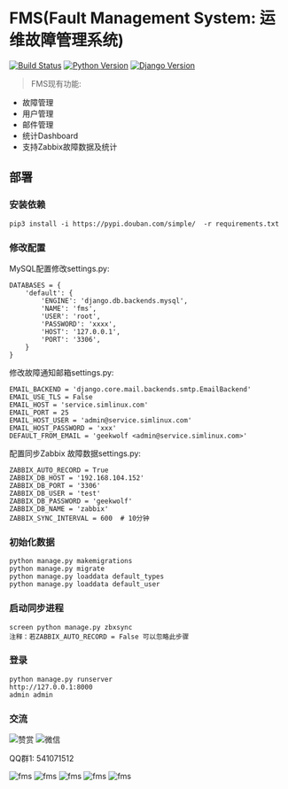 FMS(Fault Management System: 运维故障管理系统)
==============================================

[![Build Status](https://img.shields.io/travis/geekwolf/fms.svg?branch=master)](https://img.shields.io/travis/geekwolf/fms.svg)
[![Python Version](https://img.shields.io/badge/Python--3.6-paasing-green.svg)](https://img.shields.io/badge/Python--3.6-paasing-green.svg)
[![Django Version](https://img.shields.io/badge/Django--1.11.0-paasing-green.svg)](https://img.shields.io/badge/Django--1.11.0-paasing-green.svg)

> FMS现有功能:

- 故障管理
- 用户管理
- 邮件管理
- 统计Dashboard
- 支持Zabbix故障数据及统计

## 部署

### 安装依赖

```
pip3 install -i https://pypi.douban.com/simple/  -r requirements.txt
```

### 修改配置


MySQL配置修改settings.py:

```
DATABASES = {
    'default': {
        'ENGINE': 'django.db.backends.mysql',
        'NAME': 'fms',
        'USER': 'root',
        'PASSWORD': 'xxxx',
        'HOST': '127.0.0.1',
        'PORT': '3306',
    }
}

```
修改故障通知邮箱settings.py:

```
EMAIL_BACKEND = 'django.core.mail.backends.smtp.EmailBackend'
EMAIL_USE_TLS = False
EMAIL_HOST = 'service.simlinux.com'
EMAIL_PORT = 25
EMAIL_HOST_USER = 'admin@service.simlinux.com'
EMAIL_HOST_PASSWORD = 'xxx'
DEFAULT_FROM_EMAIL = 'geekwolf <admin@service.simlinux.com>'

```

配置同步Zabbix 故障数据settings.py:
```
ZABBIX_AUTO_RECORD = True
ZABBIX_DB_HOST = '192.168.104.152'
ZABBIX_DB_PORT = '3306'
ZABBIX_DB_USER = 'test'
ZABBIX_DB_PASSWORD = 'geekwolf'
ZABBIX_DB_NAME = 'zabbix'
ZABBIX_SYNC_INTERVAL = 600  # 10分钟
```

### 初始化数据
```
python manage.py makemigrations
python manage.py migrate
python manage.py loaddata default_types
python manage.py loaddata default_user

```

### 启动同步进程
```
screen python manage.py zbxsync
注释：若ZABBIX_AUTO_RECORD = False 可以忽略此步骤
```

### 登录

```
python manage.py runserver
http://127.0.0.1:8000
admin admin
```

### 交流
![赞赏](https://raw.githubusercontent.com/geekwolf/fms/master/doc/images/wxzf.png)
![微信](https://raw.githubusercontent.com/geekwolf/fms/master/doc/images/wx.jpg)

QQ群1: 541071512

![fms](https://raw.githubusercontent.com/geekwolf/fms/master/doc/images/dashboard.jpg)
![fms](https://raw.githubusercontent.com/geekwolf/fms/master/doc/images/fms.jpg)
![fms](https://raw.githubusercontent.com/geekwolf/fms/master/doc/images/add_fms.jpg)
![fms](https://raw.githubusercontent.com/geekwolf/fms/master/doc/images/add_user.jpg)
![fms](https://raw.githubusercontent.com/geekwolf/fms/master/doc/images/group_perm.jpg)
